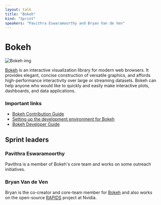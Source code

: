 ```yaml
---
layout: talk
title: "Bokeh"
kind: "Sprint"
speakers: "Pavithra Eswaramoorthy and Bryan Van de Ven"
---
```


# Bokeh

![Bokeh img](https://static.bokeh.org/logos/logotype.svg)

[Bokeh](https://github.com/bokeh/bokeh) is an interactive visualization library for modern web browsers. It provides elegant, concise construction of versatile graphics, and affords high-performance interactivity over large or streaming datasets. Bokeh can help anyone who would like to quickly and easily make interactive plots, dashboards, and data applications.

### Important links

- [Bokeh Contribution Guide](https://github.com/bokeh/bokeh/wiki/Contributing-to-Bokeh)
- [Setting up the development environment for Bokeh](https://docs.bokeh.org/en/latest/docs/dev_guide/setup.html#devguide-setup)
- [Bokeh Developer Guide](https://docs.bokeh.org/en/latest/docs/dev_guide.html)

## Sprint leaders

### Pavithra Eswaramoorthy

Pavithra is a member of Bokeh's core team and works on some outreach initiatives.

### Bryan Van de Ven

Bryan is the co-creator and core-team member for [Bokeh](https://bokeh.org) and also works on the open-source [RAPIDS](https://rapids.ai) project at Nvidia.
